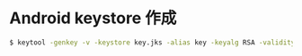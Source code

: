 # Android keystore 作成

```bash
$ keytool -genkey -v -keystore key.jks -alias key -keyalg RSA -validity 10000
```
